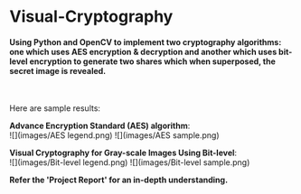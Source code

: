 # Visual-Cryptography
#### Using Python and OpenCV to implement two cryptography algorithms: one which uses AES encryption & decryption and another which uses bit-level encryption to generate two shares which when superposed, the secret image is revealed.
<br/>

Here are sample results:  

**Advance Encryption Standard (AES) algorithm**:  
![](images/AES legend.png)
![](images/AES sample.png)
 
**Visual Cryptography for Gray-scale Images Using Bit-level**:  
![](images/Bit-level legend.png)
![](images/Bit-level sample.png)
<br/>

**Refer the 'Project Report' for an in-depth understanding.**
